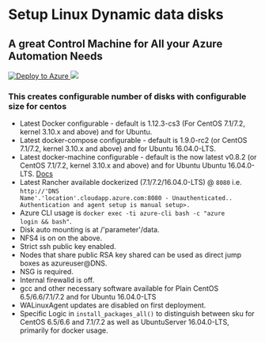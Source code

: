 # Setup Linux Dynamic data disks 
## A great Control Machine for All your Azure Automation Needs

<a href="https://portal.azure.com/#create/Microsoft.Template/uri/https%3A%2F%2Fraw.githubusercontent.com%2FTVDKoni%2Fazure-quickstart-templates%2Fmaster%2F201-vm-linux-dynamic-data-disks%2Fazuredeploy.json" target="_blank">
   <img alt="Deploy to Azure" src="http://azuredeploy.net/deploybutton.png"/>
</a>

  <a href="http://armviz.io/#/?load=https%3A%2F%2Fraw.githubusercontent.com%2FTVDKoni%2Fazure-quickstart-templates%2Fmaster%2F201-vm-linux-dynamic-data-disks%2Fazuredeploy.json" target="_blank">  
<img src="http://armviz.io/visualizebutton.png"/> </a>  

### This creates configurable number of disks with configurable size for centos
* Latest Docker configurable - default is 1.12.3-cs3 (For CentOS 7.1/7.2, kernel 3.10.x and above) and for Ubuntu.
* Latest docker-compose configurable - default is 1.9.0-rc2 (or CentOS 7.1/7.2, kernel 3.10.x and above) and for Ubuntu 16.04.0-LTS.
* Latest docker-machine configurable - default is the now latest v0.8.2 (or CentOS 7.1/7.2, kernel 3.10.x and above) and for Ubuntu  Ubuntu 16.04.0-LTS. [Docs](https://docs.docker.com/machine/drivers/azure/)
* Latest Rancher available dockerized (7.1/7.2/16.04.0-LTS) @ <code>8080</code> i.e. <code>http://'DNS Name'.'location'.cloudapp.azure.com:8080 - Unauthenticated.. Authentication and agent setup is manual setup>.</code>
* Azure CLI usage is <code>docker exec -ti azure-cli bash -c "azure login && bash"</code>.
* Disk auto mounting is at /'parameter'/data.
* NFS4 is on on the above.
* Strict ssh public key enabled.
* Nodes that share public RSA key shared can be used as direct jump boxes as azureuser@DNS.
* NSG is required.
* Internal firewalld is off.
* gcc and other necessary software available for Plain CentOS 6.5/6.6/7.1/7.2 and for Ubuntu 16.04.0-LTS
* WALinuxAgent updates are disabled on first deployment.
* Specific Logic in <code>install_packages_all()</code> to distinguish between sku for CentOS 6.5/6.6 and 7.1/7.2 as well as UbuntuServer 16.04.0-LTS, primarily for docker usage.
